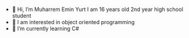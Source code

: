 - 👋 Hi, I’m Muharrem Emin Yurt I am 16 years old 2nd year high school student
- 👀 I am interested in object oriented programming
- 🌱 I’m currently learning C# 

<!---
Kzuyaa/Kzuyaa is a ✨ special ✨ repository because its `README.md` (this file) appears on your GitHub profile.
You can click the Preview link to take a look at your changes.
--->
